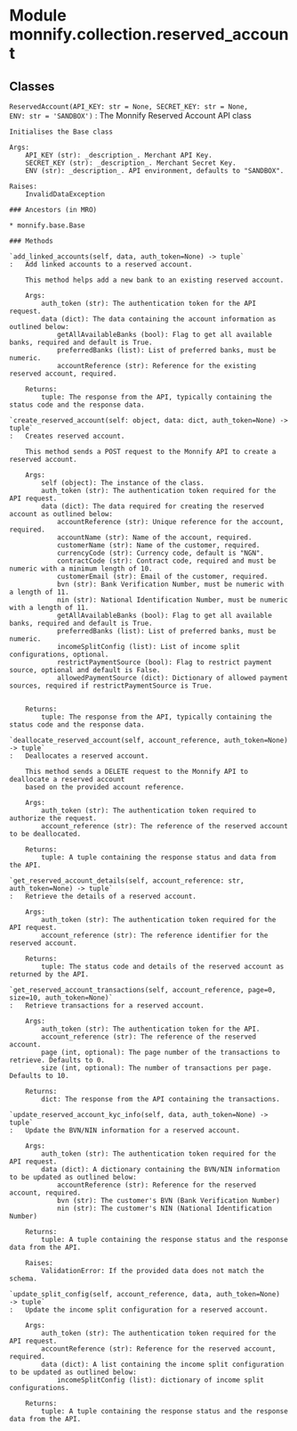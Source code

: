 Module monnify.collection.reserved_account
==========================================

Classes
-------

`ReservedAccount(API_KEY: str = None, SECRET_KEY: str = None, ENV: str = 'SANDBOX')`
:   The Monnify Reserved Account API class
    
    Initialises the Base class
    
    Args:
        API_KEY (str): _description_. Merchant API Key.
        SECRET_KEY (str): _description_. Merchant Secret Key.
        ENV (str): _description_. API environment, defaults to "SANDBOX".
    
    Raises:
        InvalidDataException

    ### Ancestors (in MRO)

    * monnify.base.Base

    ### Methods

    `add_linked_accounts(self, data, auth_token=None) ‑> tuple`
    :   Add linked accounts to a reserved account.
        
        This method helps add a new bank to an existing reserved account.
        
        Args:
            auth_token (str): The authentication token for the API request.
            data (dict): The data containing the account information as outlined below:
                getAllAvailableBanks (bool): Flag to get all available banks, required and default is True.
                preferredBanks (list): List of preferred banks, must be numeric.
                accountReference (str): Reference for the existing reserved account, required.
        
        Returns:
            tuple: The response from the API, typically containing the status code and the response data.

    `create_reserved_account(self: object, data: dict, auth_token=None) ‑> tuple`
    :   Creates reserved account.
        
        This method sends a POST request to the Monnify API to create a reserved account.
        
        Args:
            self (object): The instance of the class.
            auth_token (str): The authentication token required for the API request.
            data (dict): The data required for creating the reserved account as outlined below:
                accountReference (str): Unique reference for the account, required.
                accountName (str): Name of the account, required.
                customerName (str): Name of the customer, required.
                currencyCode (str): Currency code, default is "NGN".
                contractCode (str): Contract code, required and must be numeric with a minimum length of 10.
                customerEmail (str): Email of the customer, required.
                bvn (str): Bank Verification Number, must be numeric with a length of 11.
                nin (str): National Identification Number, must be numeric with a length of 11.
                getAllAvailableBanks (bool): Flag to get all available banks, required and default is True.
                preferredBanks (list): List of preferred banks, must be numeric.
                incomeSplitConfig (list): List of income split configurations, optional.
                restrictPaymentSource (bool): Flag to restrict payment source, optional and default is False.
                allowedPaymentSource (dict): Dictionary of allowed payment sources, required if restrictPaymentSource is True.
        
        
        Returns:
            tuple: The response from the API, typically containing the status code and the response data.

    `deallocate_reserved_account(self, account_reference, auth_token=None) ‑> tuple`
    :   Deallocates a reserved account.
        
        This method sends a DELETE request to the Monnify API to deallocate a reserved account
        based on the provided account reference.
        
        Args:
            auth_token (str): The authentication token required to authorize the request.
            account_reference (str): The reference of the reserved account to be deallocated.
        
        Returns:
            tuple: A tuple containing the response status and data from the API.

    `get_reserved_account_details(self, account_reference: str, auth_token=None) ‑> tuple`
    :   Retrieve the details of a reserved account.
        
        Args:
            auth_token (str): The authentication token required for the API request.
            account_reference (str): The reference identifier for the reserved account.
        
        Returns:
            tuple: The status code and details of the reserved account as returned by the API.

    `get_reserved_account_transactions(self, account_reference, page=0, size=10, auth_token=None)`
    :   Retrieve transactions for a reserved account.
        
        Args:
            auth_token (str): The authentication token for the API.
            account_reference (str): The reference of the reserved account.
            page (int, optional): The page number of the transactions to retrieve. Defaults to 0.
            size (int, optional): The number of transactions per page. Defaults to 10.
        
        Returns:
            dict: The response from the API containing the transactions.

    `update_reserved_account_kyc_info(self, data, auth_token=None) ‑> tuple`
    :   Update the BVN/NIN information for a reserved account.
        
        Args:
            auth_token (str): The authentication token required for the API request.
            data (dict): A dictionary containing the BVN/NIN information to be updated as outlined below:
                accountReference (str): Reference for the reserved account, required.
                bvn (str): The customer's BVN (Bank Verification Number)
                nin (str): The customer's NIN (National Identification Number)
        
        Returns:
            tuple: A tuple containing the response status and the response data from the API.
        
        Raises:
            ValidationError: If the provided data does not match the schema.

    `update_split_config(self, account_reference, data, auth_token=None) ‑> tuple`
    :   Update the income split configuration for a reserved account.
        
        Args:
            auth_token (str): The authentication token required for the API request.
            accountReference (str): Reference for the reserved account, required.
            data (dict): A list containing the income split configuration to be updated as outlined below:
                incomeSplitConfig (list): dictionary of income split configurations.
        
        Returns:
            tuple: A tuple containing the response status and the response data from the API.